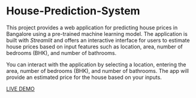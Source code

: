 # House-Prediction-System
This project provides a web application for predicting house prices in Bangalore using a pre-trained machine learning model. The application is built with *Streamlit* and offers an interactive interface for users to estimate house prices based on input features such as location, area, number of bedrooms (BHK), and number of bathrooms.

You can interact with the application by selecting a location, entering the area, number of bedrooms (BHK), and number of bathrooms. The app will provide an estimated price for the house based on your inputs.

[LIVE DEMO](http://localhost:8501)
